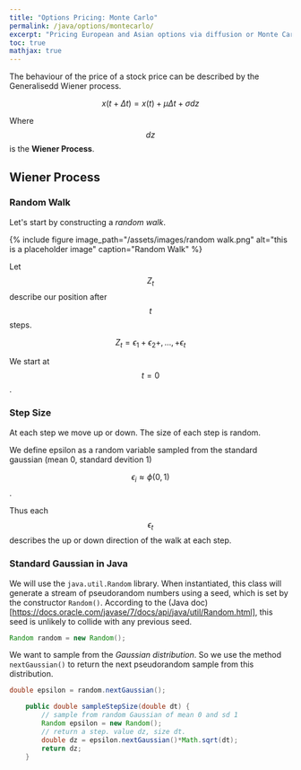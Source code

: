 ```yaml
---
title: "Options Pricing: Monte Carlo"
permalink: /java/options/montecarlo/
excerpt: "Pricing European and Asian options via diffusion or Monte Carlo method"
toc: true
mathjax: true
---
```



The behaviour of the price of a stock price can be described by the Generalisedd Wiener process.

$$
x(t + \Delta t) = x(t) + \mu\Delta t + \sigma dz
$$

Where $$dz$$ is the __Wiener Process__.

## Wiener Process

### Random Walk

Let's start by constructing a _random walk_.


{% include figure image_path="/assets/images/random walk.png" alt="this is a placeholder image" caption="Random Walk" %}

Let $$Z_t$$ describe our position after $$t$$ steps. 

$$
Z_t = \epsilon_1 + \epsilon_2 +,...,+ \epsilon_t
$$

We start at $$t = 0$$.

### Step Size

At each step we move up or down. The size of each step is random.

We define epsilon as a random variable sampled from the standard gaussian (mean 0, standard devition 1)

$$\epsilon_i \approx \phi(0,1)$$.

Thus each $$\epsilon_t$$ describes the up or down direction of the walk at each step.

### Standard Gaussian in Java

We will use the `java.util.Random` library. When instantiated, this class will generate a stream of pseudorandom numbers using a seed, which is set by the constructor `Random()`.
According to the (Java doc)[https://docs.oracle.com/javase/7/docs/api/java/util/Random.html], this seed is unlikely to collide with any previous seed.

```java
Random random = new Random();
```

We want to sample from the _Gaussian distribution_. So we use the method `nextGaussian()` to return the next pseudorandom sample from this distribution.

```java
double epsilon = random.nextGaussian();
```


```java
    public double sampleStepSize(double dt) {
        // sample from random Gaussian of mean 0 and sd 1
        Random epsilon = new Random();
        // return a step. value dz, size dt.
        double dz = epsilon.nextGaussian()*Math.sqrt(dt);
        return dz;
    }
```



